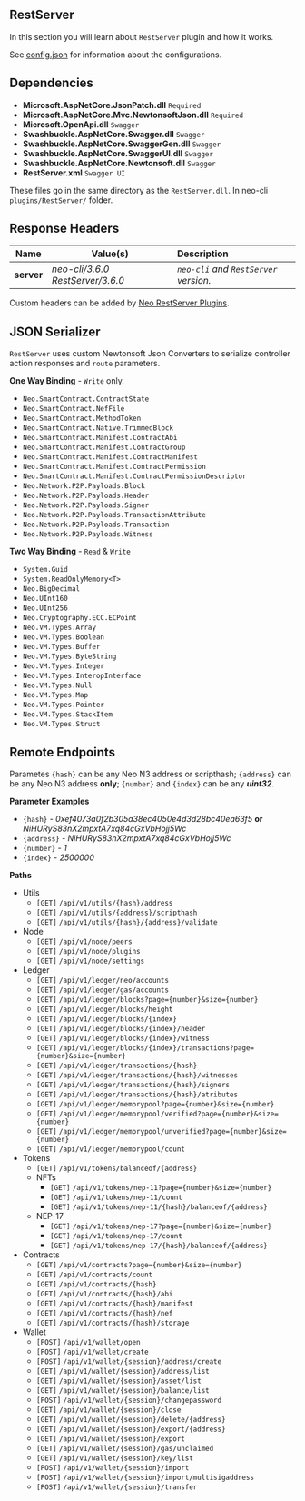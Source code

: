 ## RestServer
In this section you will learn about `RestServer` plugin and how it works.

See [config.json](ConfigFile.md) for information about the configurations.

## Dependencies
- **Microsoft.AspNetCore.JsonPatch.dll** `Required`
- **Microsoft.AspNetCore.Mvc.NewtonsoftJson.dll** `Required`
- **Microsoft.OpenApi.dll** `Swagger`
- **Swashbuckle.AspNetCore.Swagger.dll** `Swagger`
- **Swashbuckle.AspNetCore.SwaggerGen.dll** `Swagger`
- **Swashbuckle.AspNetCore.SwaggerUI.dll** `Swagger`
- **Swashbuckle.AspNetCore.Newtonsoft.dll** `Swagger`
- **RestServer.xml** `Swagger UI`

These files go in the same directory as the `RestServer.dll`. In neo-cli
`plugins/RestServer/` folder.

## Response Headers
| Name | Value(s) | Description |
| :---: | --- | :--- |
|**server**|_neo-cli/3.6.0 RestServer/3.6.0_|_`neo-cli` and `RestServer` version._|

Custom headers can be added by [Neo RestServer Plugins](Addons.md).

## JSON Serializer
`RestServer` uses custom Newtonsoft Json Converters to serialize controller action
responses and `route` parameters.

**One Way Binding** - `Write` only.
- `Neo.SmartContract.ContractState`
- `Neo.SmartContract.NefFile`
- `Neo.SmartContract.MethodToken`
- `Neo.SmartContract.Native.TrimmedBlock`
- `Neo.SmartContract.Manifest.ContractAbi`
- `Neo.SmartContract.Manifest.ContractGroup`
- `Neo.SmartContract.Manifest.ContractManifest`
- `Neo.SmartContract.Manifest.ContractPermission`
- `Neo.SmartContract.Manifest.ContractPermissionDescriptor`
- `Neo.Network.P2P.Payloads.Block`
- `Neo.Network.P2P.Payloads.Header`
- `Neo.Network.P2P.Payloads.Signer`
- `Neo.Network.P2P.Payloads.TransactionAttribute`
- `Neo.Network.P2P.Payloads.Transaction`
- `Neo.Network.P2P.Payloads.Witness`

**Two Way Binding** - `Read` & `Write`
- `System.Guid`
- `System.ReadOnlyMemory<T>`
- `Neo.BigDecimal`
- `Neo.UInt160`
- `Neo.UInt256`
- `Neo.Cryptography.ECC.ECPoint`
- `Neo.VM.Types.Array`
- `Neo.VM.Types.Boolean`
- `Neo.VM.Types.Buffer`
- `Neo.VM.Types.ByteString`
- `Neo.VM.Types.Integer`
- `Neo.VM.Types.InteropInterface`
- `Neo.VM.Types.Null`
- `Neo.VM.Types.Map`
- `Neo.VM.Types.Pointer`
- `Neo.VM.Types.StackItem`
- `Neo.VM.Types.Struct`

## Remote Endpoints
Parametes `{hash}` can be any Neo N3 address or scripthash; `{address}` can be any Neo N3 address **only**; `{number}` and `{index}` can be any _**uint32**_.

**Parameter Examples**
- `{hash}` - _0xef4073a0f2b305a38ec4050e4d3d28bc40ea63f5_ **or** _NiHURyS83nX2mpxtA7xq84cGxVbHojj5Wc_
- `{address}` - _NiHURyS83nX2mpxtA7xq84cGxVbHojj5Wc_
- `{number}` - _1_
- `{index}` - _2500000_

**Paths**
- Utils
  - `[GET]` `/api/v1/utils/{hash}/address`
  - `[GET]` `/api/v1/utils/{address}/scripthash`
  - `[GET]` `/api/v1/utils/{hash}/{address}/validate`
- Node
  - `[GET]` `/api/v1/node/peers`
  - `[GET]` `/api/v1/node/plugins`
  - `[GET]` `/api/v1/node/settings`
- Ledger
  - `[GET]` `/api/v1/ledger/neo/accounts`
  - `[GET]` `/api/v1/ledger/gas/accounts`
  - `[GET]` `/api/v1/ledger/blocks?page={number}&size={number}`
  - `[GET]` `/api/v1/ledger/blocks/height`
  - `[GET]` `/api/v1/ledger/blocks/{index}`
  - `[GET]` `/api/v1/ledger/blocks/{index}/header`
  - `[GET]` `/api/v1/ledger/blocks/{index}/witness`
  - `[GET]` `/api/v1/ledger/blocks/{index}/transactions?page={number}&size={number}`
  - `[GET]` `/api/v1/ledger/transactions/{hash}`
  - `[GET]` `/api/v1/ledger/transactions/{hash}/witnesses`
  - `[GET]` `/api/v1/ledger/transactions/{hash}/signers`
  - `[GET]` `/api/v1/ledger/transactions/{hash}/atributes`
  - `[GET]` `/api/v1/ledger/memorypool?page={number}&size={number}`
  - `[GET]` `/api/v1/ledger/memorypool/verified?page={number}&size={number}`
  - `[GET]` `/api/v1/ledger/memorypool/unverified?page={number}&size={number}`
  - `[GET]` `/api/v1/ledger/memorypool/count`
- Tokens
  - `[GET]` `/api/v1/tokens/balanceof/{address}`
  - NFTs
    - `[GET]` `/api/v1/tokens/nep-11?page={number}&size={number}`
    - `[GET]` `/api/v1/tokens/nep-11/count`
    - `[GET]` `/api/v1/tokens/nep-11/{hash}/balanceof/{address}`
  - NEP-17
    - `[GET]` `/api/v1/tokens/nep-17?page={number}&size={number}`
    - `[GET]` `/api/v1/tokens/nep-17/count`
    - `[GET]` `/api/v1/tokens/nep-17/{hash}/balanceof/{address}`
- Contracts
  - `[GET]` `/api/v1/contracts?page={number}&size={number}`
  - `[GET]` `/api/v1/contracts/count`
  - `[GET]` `/api/v1/contracts/{hash}`
  - `[GET]` `/api/v1/contracts/{hash}/abi`
  - `[GET]` `/api/v1/contracts/{hash}/manifest`
  - `[GET]` `/api/v1/contracts/{hash}/nef`
  - `[GET]` `/api/v1/contracts/{hash}/storage`
- Wallet
  - `[POST]` `/api/v1/wallet/open`
  - `[POST]` `/api/v1/wallet/create`
  - `[POST]` `/api/v1/wallet/{session}/address/create`
  - `[GET]` `/api/v1/wallet/{session}/address/list`
  - `[GET]` `/api/v1/wallet/{session}/asset/list`
  - `[GET]` `/api/v1/wallet/{session}/balance/list`
  - `[POST]` `/api/v1/wallet/{session}/changepassword`
  - `[GET]` `/api/v1/wallet/{session}/close`
  - `[GET]` `/api/v1/wallet/{session}/delete/{address}`
  - `[GET]` `/api/v1/wallet/{session}/export/{address}`
  - `[GET]` `/api/v1/wallet/{session}/export`
  - `[GET]` `/api/v1/wallet/{session}/gas/unclaimed`
  - `[GET]` `/api/v1/wallet/{session}/key/list`
  - `[POST]` `/api/v1/wallet/{session}/import`
  - `[POST]` `/api/v1/wallet/{session}/import/multisigaddress`
  - `[POST]` `/api/v1/wallet/{session}/transfer`
